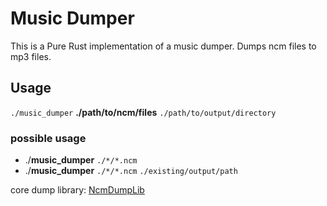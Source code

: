 # Music Dumper

This is a Pure Rust implementation of a music dumper.
Dumps ncm files to mp3 files.

## Usage
`./music_dumper` **./path/to/ncm/files** `./path/to/output/directory`

### possible usage
- ./**music_dumper**  `./*/*.ncm`
- ./**music_dumper**  `./*/*.ncm`  `./existing/output/path`

core dump library: [NcmDumpLib](https://github.com/chanmaoganda/NcmDumpLib)